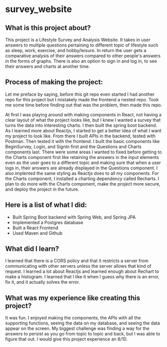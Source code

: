 # survey_website
## What is this project about?
This project is a Lifestyle Survey and Analysis Website. It takes in user answers to multiple questions pertaining to different topic of lifestyle such as sleep, work, exercise, and hobby/leisure. In return the user gets a comparative analysis of their answers compared to other people's answers in the forms of graphs. There is also an option to sign in and log in, to see their answers and charts at another time. 

## Process of making the project:
Let me preface by saying, before this git repo even started I had another repo for this project but I mistakely made the frontend a nested repo. Took me some time before finding out that was the problem, then made this repo. 

At first I was playing around with making components in React, not having a clear layout of what the project looks like, but I knew I wanted a survey that turns the data into interesting charts. I then built the spring boot backend. As I learned more about Reactjs, I started to get a better idea of what I want my project to look like. From there I built APIs in the backend, tested with Postman. Then tested it with the frontend. I built the basic components like BeginSurvey, Login, and SignIn first and the Questions and Charts components last. There were some areas I wanted to fixed before getting to the Charts component first like retaining the answers in the input elements even as the user goes to a different topic and making sure that when a user logs in, their answers are already displayed in the Questions component. I also implented the same styling as Reactjs does to all my components. For the Charts component, I installed a charting dependency called Recharts. I plan to do more with the Charts component, make the project more secure, and deploy the project in the future.

## Here is a list of what I did:
- Built Spring Boot backend with Spring Web, and Spring JPA
- Implemented a Postgres database
- Built a React Frontend
- Used Maven and Github

## What did I learn?
I learned that there is a CORS policy and that it restricts a server from communicating with other servers unless the server allows that kind of request. I learned a lot about Reactjs and learned enough about Rechart to make a histogram. I learned that I like it when I guess why there is an error, fix it, and it actually solves the error.

## What was my experience like creating this project?
It was fun. I enjoyed making the components, the APIs with all the supporting functions, seeing the data on my database, and seeing the data appear on the screen. My biggest challenge was finding a way for the answers to persist as you go from topic to topic and back, but I was able to figure that out. I would give this project experience an 8/10.



